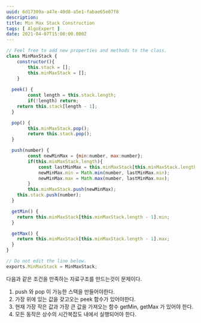 ```yaml
---
uuid: 6d17309a-a47e-40d8-a5e1-fabae65e07f8
description: 
title: Min Max Stack Construction
tags: [ AlgoExpert ]
date: 2021-04-07T15:00:00.000Z
---
```








```jsx
// Feel free to add new properties and methods to the class.
class MinMaxStack {
	constructor(){
		this.stack = [];
		this.minMaxStack = [];
	}
	
  peek() {
		const length = this.stack.length;
		if(!length) return;
    return this.stack[length - 1];
  }

  pop() {
		this.minMaxStack.pop();
		return this.stack.pop();
  }

  push(number) {
		const newMinMax = {min:number, max:number};
		if(this.minMaxStack.length){
			const lastMinMax = this.minMaxStack[this.minMaxStack.length - 1];
			newMinMax.min = Math.min(number, lastMinMax.min);
			newMinMax.max = Math.max(number, lastMinMax.max);
		}
		this.minMaxStack.push(newMinMax);
    this.stack.push(number);
  }

  getMin() {
    return this.minMaxStack[this.minMaxStack.length - 1].min;
  }

  getMax() {
    return this.minMaxStack[this.minMaxStack.length - 1].max;
  }
}

// Do not edit the line below.
exports.MinMaxStack = MinMaxStack;
```

다음과 같은 조건을 만족하는 자료구조를 만드는것이 문제이다.

1. push 와 pop 이 가능한 스택을 만들어야한다.
2. 가장 위에 있는 값을 갖고오는 peek 함수가 있어야한다.
3. 현재 가장 작은 값과 가장 큰 값을 가져오는 함수 getMin, getMax 가 있어야 한다.
4. 모든 동작은 상수의 시간복잡도 내에서 실행되어야 한다.